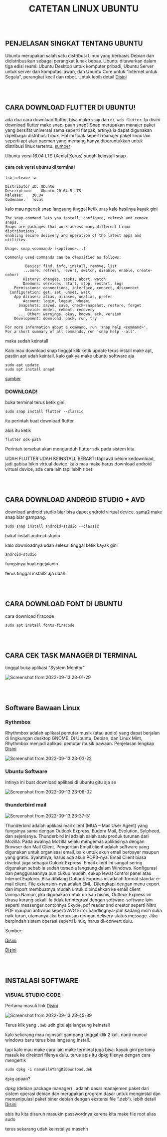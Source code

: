 <div align = "center">
  <h1> CATETAN LINUX UBUNTU </h1>
</div>

<br><br>

## PENJELASAN SINGKAT TENTANG UBUNTU

Ubuntu merupakan salah satu distribusi Linux yang berbasis Debian dan didistribusikan sebagai perangkat lunak bebas. Ubuntu ditawarkan dalam tiga edisi resmi: Ubuntu Desktop untuk komputer pribadi, Ubuntu Server untuk server dan komputasi awan, dan Ubuntu Core untuk "Internet untuk Segala", perangkat kecil dan robot. Untuk lebih detail [Disini](https://id.wikipedia.org/wiki/Ubuntu)

<br><br>

## CARA DOWNLOAD FLUTTER DI UBUNTU!

ada dua cara download flutter, bisa make ```snap``` dan ```di web flutter```. tp disini download flutter make snap. paan snap? Snap merupakan manajer paket yang bersifat universal sama seperti flatpak, artinya ia dapat digunakan dipelbagai distribusi Linux. Hal ini tidak seperti manajer paket linux lain seperti apt atau pacman yang memang hanya diperuntukkan untuk distribusi linux tertentu.
[sumber](https://kopiding.in/mengenal-snap/)

Ubuntu versi 16.04 LTS (Xenial Xerus) sudah keinstall snap 

#### cara cek versi ubuntu di terminal 
```lsb_release -a```
```No LSB modules are available.
Distributor ID:	Ubuntu
Description:	Ubuntu 20.04.5 LTS
Release:	20.04
Codename:	focal
```

kalo mau ngecek snap langsung tinggal ketik 
```snap```
kalo hasilnya kayak gini
```
The snap command lets you install, configure, refresh and remove snaps.
Snaps are packages that work across many different Linux distributions,
enabling secure delivery and operation of the latest apps and utilities.

Usage: snap <command> [<options>...]

Commonly used commands can be classified as follows:

         Basics: find, info, install, remove, list
        ...more: refresh, revert, switch, disable, enable, create-cohort
        History: changes, tasks, abort, watch
        Daemons: services, start, stop, restart, logs
    Permissions: connections, interface, connect, disconnect
  Configuration: get, set, unset, wait
    App Aliases: alias, aliases, unalias, prefer
        Account: login, logout, whoami
      Snapshots: saved, save, check-snapshot, restore, forget
         Device: model, reboot, recovery
      ... Other: warnings, okay, known, ack, version
    Development: download, pack, run, try

For more information about a command, run 'snap help <command>'.
For a short summary of all commands, run 'snap help --all'.

```
maka sudah keinstall

Kalo mau download snap tinggal klik ketik update terus install make apt, pastiin apt udah keintall. kalo gak ya make ubuntu software aja 

```
sudo apt update
sudo apt install snapd
```
[sumber](https://kopiding.in/install-snap-ubuntu/)

### DOWNLOAD!

buka terminal terus ketik gini:

```sudo snap install flutter --classic```

itu perintah buat download flutter

abis itu ketik 

```flutter sdk-path```

Perintah tersebut akan mengunduh flutter sdk pada sistem kita.

UDAH FLUTTER UDAH KEINSTALL BERARTI
tapi avd belom kedownload, jadi gabisa bikin virtual device. kalo mau make harus download android virtual device, ada cara lain tapi lebih ribet

<br><br>

## CARA DOWNLOAD ANDROID STUDIO + AVD

download android studio biar bisa dapet android virtual device. sama2 make snap biar gampang.

```sudo snap install android-studio --classic```

bakal install android studio

kalo downloadnya udah selesai tinggal ketik kayak gini 

```android-studio```

fungsinya buat ngejalanin

terus tinggal install2 aja udah.

<br><br>

## CARA DOWNLOAD FONT DI UBUNTU

cara download firacode

```sudo apt install fonts-firacode```

<br><br>

## CARA CEK TASK MANAGER DI TERMINAL

tinggal buka aplikasi "System Monitor"

![Screenshot from 2022-09-13 23-01-29](https://user-images.githubusercontent.com/92344349/189950627-108034ac-c354-4c64-a810-c82351b122bb.png)

<br><br>

## Software Bawaan Linux

### Rythmbox

Rhythmbox adalah aplikasi pemutar musik (atau audio) yang dapat berjalan di lingkungan desktop GNOME. Di Ubuntu, Debian, dan Linux Mint, Rhythmbox menjadi aplikasi pemutar musik bawaan. Penjelasan lengkap [Disini](https://www.breedie.com/rhythmbox-aplikasi-ubuntu/)


![Screenshot from 2022-09-13 23-03-22](https://user-images.githubusercontent.com/92344349/189951261-26c50801-eae0-42e0-a982-4d26d9095a14.png)

### Ubuntu Software

Intinya ini buat download aplikasi di ubuntu gitu aja se

![Screenshot from 2022-09-13 23-08-02](https://user-images.githubusercontent.com/92344349/189952079-14665757-d1c9-46bd-980c-58d1b03813ff.png)

### thunderbird mail

![Screenshot from 2022-09-13 23-37-31](https://user-images.githubusercontent.com/92344349/189958054-be2feeed-7111-4e1f-921d-152f2752eae5.png)

Thunderbird adalah aplikasi mail client (MUA – Mail User Agent) yang fungsinya sama dengan Outlook Express, Eudora Mail, Evolution, Sylpheed, dan sejenisnya. Thunderbird ini adalah salah satu produk turunan dari Mozilla. Pada awalnya Mozilla selalu mengemas aplikasinya dengan Browser dan Mail Client.
Pengertian Email client adalah software yang digunakan untuk organisasi email, baik untuk akun email berbayar maupun yang gratis. Syaratnya, harus ada akun POP3-nya. Email Client biasa disebut juga sebagai Oulook Express.
Email client ini sangat sering digunakan sebab ia sudah tersedia langsung dalam Windows. Konfigurasi dan penggunaannya pun cukup mudah, cukup lewat control panel atau Internet Explorer. Bisa dibilang Outlook Express ini adalah format standar e-mail client. File extension-nya adalah EML. Dilengkapi dengan menu export dan import membuatnya mudah untuk dipindahkan ke email client lainnya.Namun, jika digunakan untuk urusan bisnis, Outlook Express ini dirasa kurang sekali. Ia tidak terintegrasi dengan software-software lain seperti messenger contohnya Skype, pdf reader and creator seperti Nitro PDF maupun antivirus seperti AVG Error handlingnya-pun kadang msih suka naik turun, utamanya jika berurusan dengan delivery status message. Jika berpindah sistem operasi seperti Linux, harus di-convert dulu.

Sumber: 

[Disini](https://lovelyristin.com/perbedaan-thunderbird-dan-gmail)

[Disini](https://faqdesk.net/id/klien-email-mana-yang-lebih-baik-mozilla-thunderbird-atau-microsoft-outlook)

<br><br>

## INSTALASI SOFTWARE

### VISUAL STUDIO CODE

Pertama masuk link [Disini](https://code.visualstudio.com/)

![Screenshot from 2022-09-13 23-45-39](https://user-images.githubusercontent.com/92344349/189959828-9d6784d4-4dc8-4e60-a05c-bc65c0faace6.png)

Terus klik yang ```.deb``` udh gitu aja langsung keinstall

kalo sekarang mau nginstall gampang tinggal klik 2 kali, nanti muncul windows baru terus bisa langsung install.

tapi kalo mau make cara lain make terminal juga bisa. kayak gini pertama masuk ke direktori filenya dulu. terus abis itu dpkg filenya dengan cara mengertik

```sudo dpkg -i namaFileYangDiDownload.deb```

```dpkg``` apaan? 

dpkg (debian package manager) : adalah dasar manajemen paket dari sistem operasi debian dan merupakan program dasar untuk menginstal dan memanipulasi paket biner debian dengan ekstensi file “.deb“). lebih detail [Disini](https://glosarium.org/arti-dpkg-di-komputer/)

abis itu kita disuruh masukin passwordnya karena kita make file root alias sudo

terus sekarang udah keinstal ya masehh

